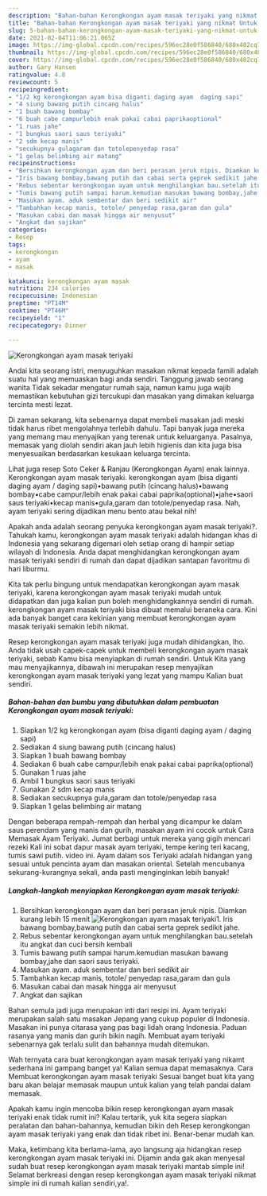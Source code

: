 ```yaml
---
description: "Bahan-bahan Kerongkongan ayam masak teriyaki yang nikmat Untuk Jualan"
title: "Bahan-bahan Kerongkongan ayam masak teriyaki yang nikmat Untuk Jualan"
slug: 5-bahan-bahan-kerongkongan-ayam-masak-teriyaki-yang-nikmat-untuk-jualan
date: 2021-02-04T11:06:21.065Z
image: https://img-global.cpcdn.com/recipes/596ec28e0f586840/680x482cq70/kerongkongan-ayam-masak-teriyaki-foto-resep-utama.jpg
thumbnail: https://img-global.cpcdn.com/recipes/596ec28e0f586840/680x482cq70/kerongkongan-ayam-masak-teriyaki-foto-resep-utama.jpg
cover: https://img-global.cpcdn.com/recipes/596ec28e0f586840/680x482cq70/kerongkongan-ayam-masak-teriyaki-foto-resep-utama.jpg
author: Gary Hansen
ratingvalue: 4.8
reviewcount: 5
recipeingredient:
- "1/2 kg kerongkongan ayam bisa diganti daging ayam  daging sapi"
- "4 siung bawang putih cincang halus"
- "1 buah bawang bombay"
- "6 buah cabe campurlebih enak pakai cabai paprikaoptional"
- "1 ruas jahe"
- "1 bungkus saori saus teriyaki"
- "2 sdm kecap manis"
- "secukupnya gulagaram dan totolepenyedap rasa"
- "1 gelas belimbing air matang"
recipeinstructions:
- "Bersihkan kerongkongan ayam dan beri perasan jeruk nipis. Diamkan kurang lebih 15 menit"
- "Iris bawang bombay,bawang putih dan cabai serta geprek sedikit jahe."
- "Rebus sebentar kerongkongan ayam untuk menghilangkan bau.setelah itu angkat dan cuci bersih kembali"
- "Tumis bawang putih sampai harum.kemudian masukan bawang bombay,jahe dan saori saus teriyaki."
- "Masukan ayam. aduk sembentar dan beri sedikit air"
- "Tambahkan kecap manis, totole/ penyedap rasa,garam dan gula"
- "Masukan cabai dan masak hingga air menyusut"
- "Angkat dan sajikan"
categories:
- Resep
tags:
- kerongkongan
- ayam
- masak

katakunci: kerongkongan ayam masak 
nutrition: 234 calories
recipecuisine: Indonesian
preptime: "PT14M"
cooktime: "PT46M"
recipeyield: "1"
recipecategory: Dinner

---
```



![Kerongkongan ayam masak teriyaki](https://img-global.cpcdn.com/recipes/596ec28e0f586840/680x482cq70/kerongkongan-ayam-masak-teriyaki-foto-resep-utama.jpg)

Andai kita seorang istri, menyuguhkan masakan nikmat kepada famili adalah suatu hal yang memuaskan bagi anda sendiri. Tanggung jawab seorang  wanita Tidak sekadar mengatur rumah saja, namun kamu juga wajib memastikan kebutuhan gizi tercukupi dan masakan yang dimakan keluarga tercinta mesti lezat.

Di zaman  sekarang, kita sebenarnya dapat membeli masakan jadi meski tidak harus ribet mengolahnya terlebih dahulu. Tapi banyak juga mereka yang memang mau menyajikan yang terenak untuk keluarganya. Pasalnya, memasak yang diolah sendiri akan jauh lebih higienis dan kita juga bisa menyesuaikan berdasarkan kesukaan keluarga tercinta. 

Lihat juga resep Soto Ceker &amp; Ranjau (Kerongkongan Ayam) enak lainnya. Kerongkongan ayam masak teriyaki. kerongkongan ayam (bisa diganti daging ayam / daging sapi)•bawang putih (cincang halus)•bawang bombay•cabe campur/lebih enak pakai cabai paprika(optional)•jahe•saori saus teriyaki•kecap manis•gula,garam dan totole/penyedap rasa. Nah, ayam teriyaki sering dijadikan menu bento atau bekal nih!

Apakah anda adalah seorang penyuka kerongkongan ayam masak teriyaki?. Tahukah kamu, kerongkongan ayam masak teriyaki adalah hidangan khas di Indonesia yang sekarang digemari oleh setiap orang di hampir setiap wilayah di Indonesia. Anda dapat menghidangkan kerongkongan ayam masak teriyaki sendiri di rumah dan dapat dijadikan santapan favoritmu di hari liburmu.

Kita tak perlu bingung untuk mendapatkan kerongkongan ayam masak teriyaki, karena kerongkongan ayam masak teriyaki mudah untuk didapatkan dan juga kalian pun boleh menghidangkannya sendiri di rumah. kerongkongan ayam masak teriyaki bisa dibuat memalui beraneka cara. Kini ada banyak banget cara kekinian yang membuat kerongkongan ayam masak teriyaki semakin lebih nikmat.

Resep kerongkongan ayam masak teriyaki juga mudah dihidangkan, lho. Anda tidak usah capek-capek untuk membeli kerongkongan ayam masak teriyaki, sebab Kamu bisa menyiapkan di rumah sendiri. Untuk Kita yang mau menyajikannya, dibawah ini merupakan resep menyajikan kerongkongan ayam masak teriyaki yang lezat yang mampu Kalian buat sendiri.

<!--inarticleads1-->

##### Bahan-bahan dan bumbu yang dibutuhkan dalam pembuatan Kerongkongan ayam masak teriyaki:

1. Siapkan 1/2 kg kerongkongan ayam (bisa diganti daging ayam / daging sapi)
1. Sediakan 4 siung bawang putih (cincang halus)
1. Siapkan 1 buah bawang bombay
1. Sediakan 6 buah cabe campur/lebih enak pakai cabai paprika(optional)
1. Gunakan 1 ruas jahe
1. Ambil 1 bungkus saori saus teriyaki
1. Gunakan 2 sdm kecap manis
1. Sediakan secukupnya gula,garam dan totole/penyedap rasa
1. Siapkan 1 gelas belimbing air matang


Dengan beberapa rempah-rempah dan herbal yang dicampur ke dalam saus perendam yang manis dan gurih, masakan ayam ini cocok untuk Cara Memasak Ayam Teriyaki. Jumat berbagi untuk mereka yang gigih mencari rezeki Kali ini sobat dapur masak ayam teriyaki, tempe kering teri kacang, tumis sawi putih. video ini. Ayam dalam sos Teriyaki adalah hidangan yang sesuai untuk pencinta ayam dan masakan oriental. Setelah mencubanya sekurang-kurangnya sekali, anda pasti menginginkan lebih banyak! 

<!--inarticleads2-->

##### Langkah-langkah menyiapkan Kerongkongan ayam masak teriyaki:

1. Bersihkan kerongkongan ayam dan beri perasan jeruk nipis. Diamkan kurang lebih 15 menit
<img src="https://img-global.cpcdn.com/steps/dd663cf7c93cc7d0/160x128cq70/kerongkongan-ayam-masak-teriyaki-langkah-memasak-1-foto.jpg" alt="Kerongkongan ayam masak teriyaki">1. Iris bawang bombay,bawang putih dan cabai serta geprek sedikit jahe.
1. Rebus sebentar kerongkongan ayam untuk menghilangkan bau.setelah itu angkat dan cuci bersih kembali
1. Tumis bawang putih sampai harum.kemudian masukan bawang bombay,jahe dan saori saus teriyaki.
1. Masukan ayam. aduk sembentar dan beri sedikit air
1. Tambahkan kecap manis, totole/ penyedap rasa,garam dan gula
1. Masukan cabai dan masak hingga air menyusut
1. Angkat dan sajikan


Bahan semula jadi juga merupakan inti dari resipi ini. Ayam teriyaki merupakan salah satu masakan Jepang yang cukup populer di Indonesia. Masakan ini punya citarasa yang pas bagi lidah orang Indonesia. Paduan rasanya yang manis dan gurih bikin nagih. Membuat ayam teriyaki sebenarnya gak terlalu sulit dan bahannya mudah ditemukan. 

Wah ternyata cara buat kerongkongan ayam masak teriyaki yang nikamt sederhana ini gampang banget ya! Kalian semua dapat memasaknya. Cara Membuat kerongkongan ayam masak teriyaki Sesuai banget buat kita yang baru akan belajar memasak maupun untuk kalian yang telah pandai dalam memasak.

Apakah kamu ingin mencoba bikin resep kerongkongan ayam masak teriyaki enak tidak rumit ini? Kalau tertarik, yuk kita segera siapkan peralatan dan bahan-bahannya, kemudian bikin deh Resep kerongkongan ayam masak teriyaki yang enak dan tidak ribet ini. Benar-benar mudah kan. 

Maka, ketimbang kita berlama-lama, ayo langsung aja hidangkan resep kerongkongan ayam masak teriyaki ini. Dijamin anda gak akan menyesal sudah buat resep kerongkongan ayam masak teriyaki mantab simple ini! Selamat berkreasi dengan resep kerongkongan ayam masak teriyaki nikmat simple ini di rumah kalian sendiri,ya!.

